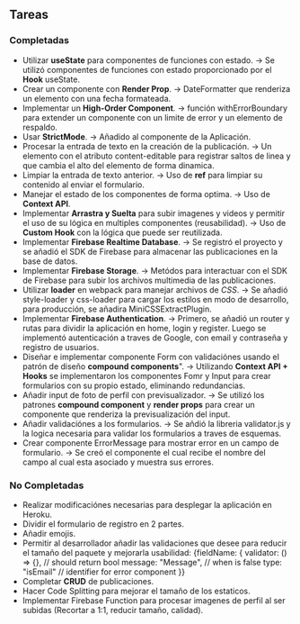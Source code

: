 ## Tareas

### Completadas

- Utilizar **useState** para componentes de funciones con estado. -> Se utilizó componentes de funciones con estado proporcionado por el **Hook** useState.
- Crear un componente con **Render Prop**. -> DateFormatter que renderiza un elemento con una fecha formateada.
- Implementar un **High-Order Component**. -> función withErrorBoundary para extender un componente con un limite de error y un elemento de respaldo.
- Usar **StrictMode**. -> Añadido al componente de la Aplicación.
- Procesar la entrada de texto en la creación de la publicación. -> Un elemento con el atributo content-editable para registrar saltos de linea y que cambia el alto del elemento de forma dinamica.
- Limpiar la entrada de texto anterior. -> Uso de **ref** para limpiar su contenido al enviar el formulario.
- Manejar el estado de los componentes de forma optima. -> Uso de **Context API**.
- Implementar **Arrastra y Suelta** para subir imagenes y videos y permitir el uso de su lógica en multiples componentes (reusabilidad). -> Uso de **Custom Hook** con la lógica que puede ser reutilizada.
- Implementar **Firebase Realtime Database**. -> Se registró el proyecto y se añadió el SDK de Firebase para almacenar las publicaciones en la base de datos.
- Implementar **Firebase Storage**. -> Metódos para interactuar con el SDK de Firebase para subir los archivos multimedia de las publicaciones.
- Utilizar **loader** en webpack para manejar archivos de _CSS_. -> Se añadió style-loader y css-loader para cargar los estilos en modo de desarrollo, para producción, se añadira MiniCSSExtractPlugin.
- Implementar **Firebase Authentication**. -> Primero, se añadió un router y rutas para dividir la aplicación en home, login y register. Luego se implementó autenticación a traves de Google, con email y contraseña y registro de usuarios.
- Diseñar e implementar componente Form con validaciónes usando el patrón de diseño **compound components**". -> Utilizando **Context API + Hooks** se implementaron los componentes Fomr y Input para crear formularios con su propio estado, eliminando redundancias.
- Añadir input de foto de perfil con previsualizador. -> Se utilizó los patrones **compound component** y **render props** para crear un componente que renderiza la previsualización del input.
- Añadir validaciónes a los formularios. -> Se añdió la libreria validator.js y la logica necesaria para validar los formularios a traves de esquemas.
- Crear componente ErrorMessage para mostrar error en un campo de formulario. -> Se creó el componente el cual recibe el nombre del campo al cual esta asociado y muestra sus errores.

### No Completadas

- Realizar modificaciónes necesarias para desplegar la aplicación en Heroku.
- Dividir el formulario de registro en 2 partes.
- Añadir emojis.
- Permitir al desarrollador añadir las validaciones que desee para reducir el tamaño del paquete y mejorarla usabilidad: {fieldName: {
  validator: () => {}, // should return bool
  message: "Message", // when is false
  type: "isEmail" // identifier for error component
  }}
- Completar **CRUD** de publicaciones.
- Hacer Code Splitting para mejorar el tamaño de los estaticos.
- Implementar Firebase Function para procesar imagenes de perfil al ser subidas (Recortar a 1:1, reducir tamaño, calidad).
